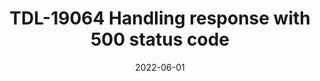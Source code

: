 ---
title: "TDL-19064 Handling response with 500 status code"
content-type: ""
date: 2022-06-01
entry-type: 
entry-category: integration
connection-id: 
connection-version: 
pull-request: "https://github.com/singer-io/tap-yotpo/pull/31"
---